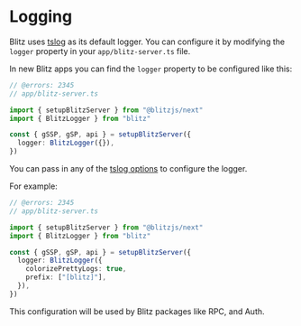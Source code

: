 
# Logging


Blitz uses [tslog](https://tslog.js.org) as its default logger. You can
configure it by modifying the `logger` property in your
`app/blitz-server.ts` file.

In new Blitz apps you can find the `logger` property to be configured like
this:

```ts twoslash copy
// @errors: 2345
// app/blitz-server.ts

import { setupBlitzServer } from "@blitzjs/next"
import { BlitzLogger } from "blitz"

const { gSSP, gSP, api } = setupBlitzServer({
  logger: BlitzLogger({}),
})
```

You can pass in any of the
[tslog options](https://tslog.js.org/#/?id=settings) to configure the
logger.

For example:

```ts twoslash copy
// @errors: 2345
// app/blitz-server.ts

import { setupBlitzServer } from "@blitzjs/next"
import { BlitzLogger } from "blitz"

const { gSSP, gSP, api } = setupBlitzServer({
  logger: BlitzLogger({
    colorizePrettyLogs: true,
    prefix: ["[blitz]"],
  }),
})
```

This configuration will be used by Blitz packages like RPC, and Auth.
